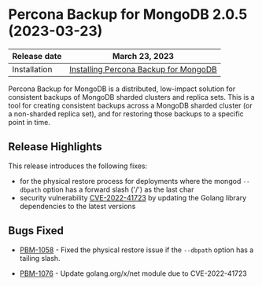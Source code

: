 # Percona Backup for MongoDB 2.0.5 (2023-03-23)

| Release date | March 23, 2023  |
|------------- | ---------------|
| Installation | [Installing Percona Backup for MongoDB](../installation.md) |


Percona Backup for MongoDB is a distributed, low-impact solution for consistent backups of MongoDB sharded clusters and replica sets. This is a tool for creating consistent backups across a MongoDB sharded cluster (or a non-sharded replica set), and for restoring those backups to a specific point in time.

## Release Highlights

This release introduces the following fixes:

* for the physical restore process for deployments where the mongod `--dbpath` option has a forward slash ('/') as the last char
* security vulnerability [CVE-2022-41723](https://cve.mitre.org/cgi-bin/cvename.cgi?name=CVE-2022-41723) by updating the Golang library dependencies to the latest versions

## Bugs Fixed

* [PBM-1058](https://jira.percona.com/browse/PBM-1058) - Fixed the physical restore issue if the `--dbpath` option has a tailing slash.

* [PBM-1076](https://jira.percona.com/browse/PBM-1076) - Update golang.org/x/net module due to CVE-2022-41723